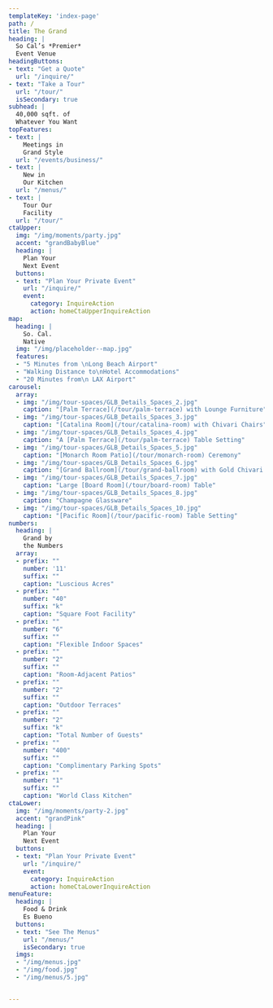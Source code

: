 ```yaml
---
templateKey: 'index-page'
path: /
title: The Grand
heading: |
  So Cal’s *Premier*
  Event Venue
headingButtons:
- text: "Get a Quote"
  url: "/inquire/"
- text: "Take a Tour"
  url: "/tour/"
  isSecondary: true
subhead: |
  40,000 sqft. of
  Whatever You Want
topFeatures:
- text: |
    Meetings in
    Grand Style
  url: "/events/business/"
- text: |
    New in
    Our Kitchen
  url: "/menus/"
- text: |
    Tour Our
    Facility
  url: "/tour/"
ctaUpper:
  img: "/img/moments/party.jpg"
  accent: "grandBabyBlue"
  heading: |
    Plan Your
    Next Event
  buttons:
  - text: "Plan Your Private Event"
    url: "/inquire/"
    event:
      category: InquireAction
      action: homeCtaUpperInquireAction
map:
  heading: |
    So. Cal.
    Native
  img: "/img/placeholder--map.jpg"
  features:
  - "5 Minutes from \nLong Beach Airport"
  - "Walking Distance to\nHotel Accommodations"
  - "20 Minutes from\n LAX Airport"
carousel:
  array:
  - img: "/img/tour-spaces/GLB_Details_Spaces_2.jpg"
    caption: "[Palm Terrace](/tour/palm-terrace) with Lounge Furniture"
  - img: "/img/tour-spaces/GLB_Details_Spaces_3.jpg"
    caption: "[Catalina Room](/tour/catalina-room) with Chivari Chairs"
  - img: "/img/tour-spaces/GLB_Details_Spaces_4.jpg"
    caption: "A [Palm Terrace](/tour/palm-terrace) Table Setting"
  - img: "/img/tour-spaces/GLB_Details_Spaces_5.jpg"
    caption: "[Monarch Room Patio](/tour/monarch-room) Ceremony"
  - img: "/img/tour-spaces/GLB_Details_Spaces_6.jpg"
    caption: "[Grand Ballroom](/tour/grand-ballroom) with Gold Chivari Chairs"
  - img: "/img/tour-spaces/GLB_Details_Spaces_7.jpg"
    caption: "Large [Board Room](/tour/board-room) Table"
  - img: "/img/tour-spaces/GLB_Details_Spaces_8.jpg"
    caption: "Champagne Glassware"
  - img: "/img/tour-spaces/GLB_Details_Spaces_10.jpg"
    caption: "[Pacific Room](/tour/pacific-room) Table Setting"
numbers:
  heading: |
    Grand by
    the Numbers
  array:
  - prefix: ""
    number: '11'
    suffix: ""
    caption: "Luscious Acres"
  - prefix: ""
    number: "40"
    suffix: "k"
    caption: "Square Foot Facility"
  - prefix: ""
    number: "6"
    suffix: ""
    caption: "Flexible Indoor Spaces"
  - prefix: ""
    number: "2"
    suffix: ""
    caption: "Room-Adjacent Patios"
  - prefix: ""
    number: "2"
    suffix: ""
    caption: "Outdoor Terraces"
  - prefix: ""
    number: "2"
    suffix: "k"
    caption: "Total Number of Guests"
  - prefix: ""
    number: "400"
    suffix: ""
    caption: "Complimentary Parking Spots"
  - prefix: ""
    number: "1"
    suffix: ""
    caption: "World Class Kitchen"
ctaLower:
  img: "/img/moments/party-2.jpg"
  accent: "grandPink"
  heading: |
    Plan Your
    Next Event
  buttons:
  - text: "Plan Your Private Event"
    url: "/inquire/"
    event:
      category: InquireAction
      action: homeCtaLowerInquireAction
menuFeature:
  heading: |
    Food & Drink
    Es Bueno
  buttons:
  - text: "See The Menus"
    url: "/menus/"
    isSecondary: true
  imgs:
  - "/img/menus.jpg"
  - "/img/food.jpg"
  - "/img/menus/5.jpg"


---
```

